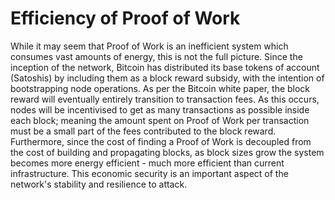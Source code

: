 # Efficiency of Proof of Work

While it may seem that Proof of Work is an inefficient system which consumes vast amounts of energy, this is not the full picture. Since the inception of the network, Bitcoin has distributed its base tokens of account (Satoshis) by including them as a block reward subsidy, with the intention of bootstrapping node operations. As per the Bitcoin white paper, the block reward will eventually entirely transition to transaction fees. As this occurs, nodes will be incentivised to get as many transactions as possible inside each block; meaning the amount spent on Proof of Work per transaction must be a small part of the fees contributed to the block reward. Furthermore, since the cost of finding a Proof of Work is decoupled from the cost of building and propagating blocks, as block sizes grow the system becomes more energy efficient - much more efficient than current infrastructure. This economic security is an important aspect of the network's stability and resilience to attack.
